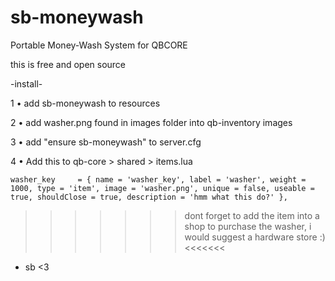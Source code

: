 # sb-moneywash
Portable Money-Wash System for QBCORE

this is free and open source 




-install-


1 • add sb-moneywash to resources

2 • add washer.png found in images folder into qb-inventory images

3 • add "ensure sb-moneywash" to server.cfg

4 • Add this to qb-core > shared > items.lua

    washer_key     = { name = 'washer_key', label = 'washer', weight = 1000, type = 'item', image = 'washer.png', unique = false, useable = true, shouldClose = true, description = 'hmm what this do?' },




>>>>>>> dont forget to add the item into a shop to purchase the washer, i would suggest a hardware store :) <<<<<<<


- sb <3
